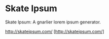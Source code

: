 Skate Ipsum
==========

Skate Ipsum: A gnarlier lorem ipsum generator.

http://skateipsum.com/ [http://skateipsum.com/]
